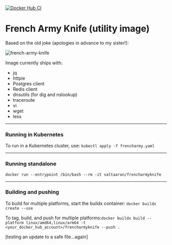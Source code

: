[![Docker Hub CI](https://github.com/aaronhmiller/frencharmyknife/actions/workflows/hub-cd.yaml/badge.svg)](https://github.com/aaronhmiller/frencharmyknife/actions/workflows/hub-cd.yaml)
# French Army Knife (utility image)

Based on the old joke (apologies in advance to my sister!):

![french-army-knife](https://user-images.githubusercontent.com/223486/113962353-62231e00-97dc-11eb-9856-59c32203f4cb.png)

Image currently ships with:

- jq
- httpie
- Postgres client
- Redis client
- dnsutils (for dig and nslookup)
- traceroute
- vi
- wget
- less

***
### Running in Kubernetes

To run in a Kubernetes cluster, use:
`kubectl apply -f frencharmy.yaml`

***
### Running standalone

`docker run --entrypoint /bin/bash --rm -it saltaaron/frencharmyknife`

***
### Building and pushing

To build for multiple platforms, start the buildx container: `docker buildx create --use`

To tag, build, and push for multiple platforms:`docker buildx build --platform linux/amd64,linux/arm64 -t <your_docker_hub_account>/frencharmyknife --push .`

[testing an update to a safe file...again]
